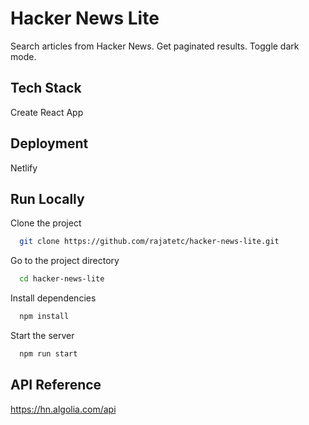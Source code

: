 
# Hacker News Lite

Search articles from Hacker News. 
Get paginated results. 
Toggle dark mode.


## Tech Stack

Create React App


## Deployment

Netlify

  
## Run Locally

Clone the project

```bash
  git clone https://github.com/rajatetc/hacker-news-lite.git
```

Go to the project directory

```bash
  cd hacker-news-lite
```

Install dependencies

```bash
  npm install
```

Start the server

```bash
  npm run start
```


## API Reference

https://hn.algolia.com/api

  

  
